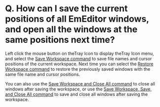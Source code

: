 # Q. How can I save the current positions of all EmEditor windows, and open all the windows at the same positions next time?

Left click the mouse button on theTray Icon to display theTray Icon menu,
and select the [Save Workspace command](../../cmd/file/save_workspace)
to save file names and cursor positions of the current workspace. Next time you
can select the [Restore Workspace command](../../cmd/file/load_workspace)
to restore the previously saved windows with the same file name and cursor
positions.

You can also use the [Save Workspace and Close All command](../../cmd/file/save_workspace_quit_all)
to close all windows after saving the workspace, or use the
[Save Workspace, Save, and Close All command](../../cmd/file/save_workspace_exit_all)
to save and close all windows after saving the workspace.
